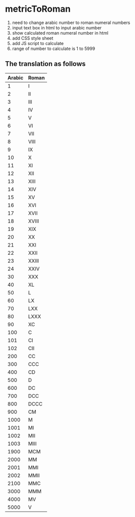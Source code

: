 # metricToRoman

1.  need to change arabic number to roman numeral numbers
2.  input text box in html to input arabic number
3.  show calculated roman numeral number in html
4.  add CSS style sheet
5.  add JS script to calculate
6.  range of number to calculate is 1 to 5999

## The translation as follows

| Arabic| Roman|
| ------ | ----------- |
| 1| I |
| 2| II |
| 3| III |
| 4| IV|
| 5| V|
| 6| VI|
| 7| VII|
| 8| VIII|
| 9| IX|
| 10| X|
| 11| XI|
| 12| XII|
| 13| XIII|
| 14| XIV|
| 15| XV|
| 16| XVI|
| 17| XVII|
| 18| XVIII|
| 19| XIX|
| 20| XX|
| 21| XXI|
| 22| XXII|
| 23| XXIII|
| 24| XXIV|
| 30| XXX|
| 40| XL|
| 50| L|
| 60| LX|
| 70| LXX|
| 80| LXXX|
| 90| XC|
| 100| C|
| 101| CI|
| 102| CII|
| 200| CC|
| 300| CCC|
| 400| CD|
| 500| D|
| 600| DC|
| 700| DCC|
| 800| DCCC|
| 900| CM|
| 1000| M |
| 1001| MI|
| 1002| MII|
| 1003| MIII|
| 1900| MCM|
| 2000| MM|
| 2001| MMI|
| 2002| MMII|
| 2100| MMC|
| 3000| MMM|
| 4000| MV|
| 5000| V|